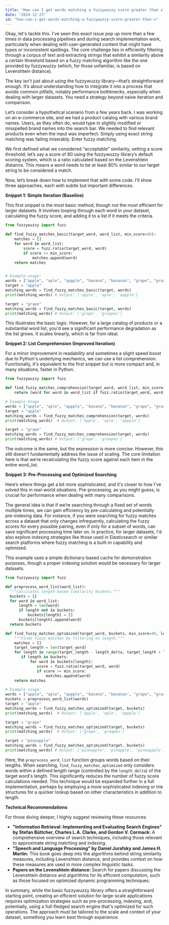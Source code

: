 ```yaml
---
title: "How can I get words matching a fuzzywuzzy score greater than x?"
date: "2024-12-23"
id: "how-can-i-get-words-matching-a-fuzzywuzzy-score-greater-than-x"
---
```


Okay, let's tackle this. I've seen this exact issue pop up more than a few times in data processing pipelines and during search implementation work, particularly when dealing with user-generated content that might have typos or inconsistent spellings. The core challenge lies in efficiently filtering through a corpus of text and extracting strings that exhibit a similarity above a certain threshold based on a fuzzy matching algorithm like the one provided by fuzzywuzzy (which, for those unfamiliar, is based on Levenshtein distance).

The key isn't just about *using* the fuzzywuzzy library—that’s straightforward enough. It’s about understanding how to integrate it into a process that avoids common pitfalls, notably performance bottlenecks, especially when dealing with larger datasets. You need a strategy beyond naive iteration and comparison.

Let’s consider a hypothetical scenario from a few years back. I was working on an e-commerce site, and we had a product catalog with various brand names. Users, as they often do, would type in slightly modified or misspelled brand names into the search bar. We needed to find relevant products even when the input was imperfect. Simply using exact string matching was failing miserably. Enter fuzzy matching.

We first defined what we considered “acceptable” similarity, setting a score threshold; let’s say a score of 80 using the fuzzywuzzy library’s default scoring system, which is a ratio calculated based on the Levenshtein distance. This means a word needs to be at least 80% similar to our target string to be considered a match.

Now, let’s break down how to implement that with some code. I’ll show three approaches, each with subtle but important differences.

**Snippet 1: Simple Iteration (Baseline)**

This first snippet is the most basic method, though not the most efficient for larger datasets. It involves looping through each word in your dataset, calculating the fuzzy score, and adding it to a list if it meets the criteria.

```python
from fuzzywuzzy import fuzz

def find_fuzzy_matches_basic(target_word, word_list, min_score=80):
    matches = []
    for word in word_list:
        score = fuzz.ratio(target_word, word)
        if score >= min_score:
            matches.append(word)
    return matches


# Example usage:
words = ["apple", "aple", "appple", "banana", "bananan", "grape", "graapes"]
target = "apple"
matching_words = find_fuzzy_matches_basic(target, words)
print(matching_words) # Output: ['apple', 'aple', 'appple']

target = "grape"
matching_words = find_fuzzy_matches_basic(target, words)
print(matching_words) # Output: ['grape', 'graapes']
```

This illustrates the basic logic. However, for a large catalog of products or a substantial word list, you'd see a significant performance degradation as the list grows. It scales linearly, which is far from ideal.

**Snippet 2: List Comprehension (Improved Iteration)**

For a minor improvement in readability and sometimes a slight speed boost due to Python's underlying mechanics, we can use a list comprehension. Functionally, it's equivalent to the first snippet but is more compact and, in many situations, faster in Python.

```python
from fuzzywuzzy import fuzz

def find_fuzzy_matches_comprehension(target_word, word_list, min_score=80):
    return [word for word in word_list if fuzz.ratio(target_word, word) >= min_score]

# Example Usage
words = ["apple", "aple", "appple", "banana", "bananan", "grape", "graapes"]
target = "apple"
matching_words = find_fuzzy_matches_comprehension(target, words)
print(matching_words)  # Output: ['apple', 'aple', 'appple']

target = "grape"
matching_words = find_fuzzy_matches_comprehension(target, words)
print(matching_words) # Output: ['grape', 'graapes']
```

The outcome is the same, but the expression is more concise. However, this still doesn't fundamentally address the issue of scaling. The core limitation here is that we’re recalculating the fuzzy score against each item in the entire word_list.

**Snippet 3: Pre-Processing and Optimized Searching**

Here’s where things get a bit more sophisticated, and it's closer to how I've solved this in real-world situations. Pre-processing, as you might guess, is crucial for performance when dealing with many comparisons.

The general idea is that if we’re searching through a fixed set of words multiple times, we can gain efficiency by pre-calculating and potentially pre-indexing data. For instance, if you were searching for fuzzy matches across a dataset that only changes infrequently, calculating the fuzzy scores for every possible pairing, even if only for a subset of words, can save significant processing time later on. In practice, for larger datasets, I'd also explore indexing strategies like those used in Elasticsearch or similar search platforms where fuzzy matching is a built-in capability and optimized.

This example uses a simple dictionary-based cache for demonstration purposes, though a proper indexing solution would be necessary for larger datasets.

```python
from fuzzywuzzy import fuzz

def preprocess_word_list(word_list):
  """Calculates length-based similarity buckets."""
  buckets = {}
  for word in word_list:
      length = len(word)
      if length not in buckets:
          buckets[length] = []
      buckets[length].append(word)
  return buckets

def find_fuzzy_matches_optimized(target_word, buckets, min_score=80, length_delta=2):
    """Finds fuzzy matches by filtering on length."""
    matches = []
    target_length = len(target_word)
    for length in range(target_length - length_delta, target_length + length_delta + 1):
       if length in buckets:
           for word in buckets[length]:
              score = fuzz.ratio(target_word, word)
              if score >= min_score:
                  matches.append(word)
    return matches

# Example usage:
words = ["apple", "aple", "appple", "banana", "bananan", "grape", "graapes", "pineapple", "pinapple", "pineappple"]
buckets = preprocess_word_list(words)
target = "apple"
matching_words = find_fuzzy_matches_optimized(target, buckets)
print(matching_words)  # Output: ['apple', 'aple', 'appple']

target = "grape"
matching_words = find_fuzzy_matches_optimized(target, buckets)
print(matching_words)  # Output: ['grape', 'graapes']

target = "pineapple"
matching_words = find_fuzzy_matches_optimized(target, buckets)
print(matching_words) # Output: ['pineapple', 'pinapple', 'pineappple']
```

Here, the `preprocess_word_list` function groups words based on their lengths. When searching, `find_fuzzy_matches_optimized` only considers words within a defined length range (controlled by the `length_delta`) of the target word's length. This significantly reduces the number of fuzzy score calculations needed. This technique would be expanded further in a full implementation, perhaps by employing a more sophisticated indexing or trie structures for a quicker lookup based on other characteristics in addition to length.

**Technical Recommendations**

For those diving deeper, I highly suggest reviewing these resources:

*   **"Information Retrieval: Implementing and Evaluating Search Engines" by Stefan Büttcher, Charles L.A. Clarke, and Gordon V. Cormack:** A comprehensive overview of search techniques, including those relevant to approximate string matching and indexing.
*   **"Speech and Language Processing" by Daniel Jurafsky and James H. Martin:** This book goes deep into the algorithms behind string similarity measures, including Levenshtein distance, and provides context on how these measures are used in more complex linguistic tasks.
*   **Papers on the Levenshtein distance:** Search for papers discussing the Levenshtein distance and algorithms for its efficient computation, such as those focused on optimized dynamic programming techniques.

In summary, while the basic fuzzywuzzy library offers a straightforward starting point, creating an efficient solution for large-scale applications requires optimization strategies such as pre-processing, indexing, and, potentially, using a full-fledged search engine that's optimized for such operations. The approach must be tailored to the scale and context of your dataset, something you learn best through experience.
